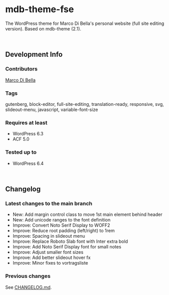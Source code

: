 # mdb-theme-fse
The WordPress theme for Marco Di Bella's personal website (full site editing version). Based on mdb-theme (2.1).

<br>

## Development Info

### Contributors
[Marco Di Bella](https://github.com/mdibella-dev)

### Tags
gutenberg, block-editor, full-site-editing, translation-ready, responsive, svg, slideout-menu, javascript, variable-font-size

### Requires at least

- WordPress 6.3
- ACF 5.0

### Tested up to

- WordPress 6.4

<br>

## Changelog

### Latest changes to the main branch

- New: Add margin control class to move 1st main element behind header
- New: Add unicode ranges to the font definition
- Improve: Convert Noto Serif Display to WOFF2
- Improve: Reduce root padding (left/right) to 1rem
- Improve: Spacing in slideout menu
- Improve: Replace Roboto Slab font with Inter extra bold
- Improve: Add Noto Serif Display font for small notes
- Improve: Adjust smaller font sizes
- Improve: Add better slideout hover fx
- Improve: Minor fixes to vortragsliste


### Previous changes

See [CHANGELOG.md](https://github.com/mdibella-dev/mdb-theme-fse/blob/main/CHANGELOG.md).
